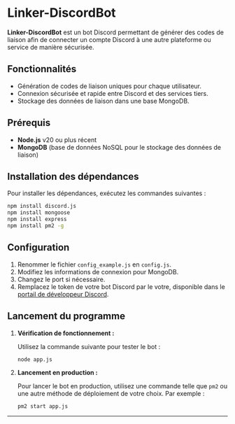 
# Linker-DiscordBot

**Linker-DiscordBot** est un bot Discord permettant de générer des codes de liaison afin de connecter un compte Discord à une autre plateforme ou service de manière sécurisée.

## Fonctionnalités
- Génération de codes de liaison uniques pour chaque utilisateur.
- Connexion sécurisée et rapide entre Discord et des services tiers.
- Stockage des données de liaison dans une base MongoDB.

## Prérequis

- **Node.js** v20 ou plus récent
- **MongoDB** (base de données NoSQL pour le stockage des données de liaison)

## Installation des dépendances

Pour installer les dépendances, exécutez les commandes suivantes :

```bash
npm install discord.js
npm install mongoose
npm install express
npm install pm2 -g
```

## Configuration

1. Renommer le fichier `config_example.js` en `config.js`.
2. Modifiez les informations de connexion pour MongoDB.
3. Changez le port si nécessaire.
4. Remplacez le token de votre bot Discord par le votre, disponible dans le [portail de développeur Discord](https://discord.com/developers/applications).

## Lancement du programme

1. **Vérification de fonctionnement :**

   Utilisez la commande suivante pour tester le bot :

   ```bash
   node app.js
   ```

2. **Lancement en production :**

   Pour lancer le bot en production, utilisez une commande telle que `pm2` ou une autre méthode de déploiement de votre choix. Par exemple :

   ```bash
   pm2 start app.js
   ```

---
